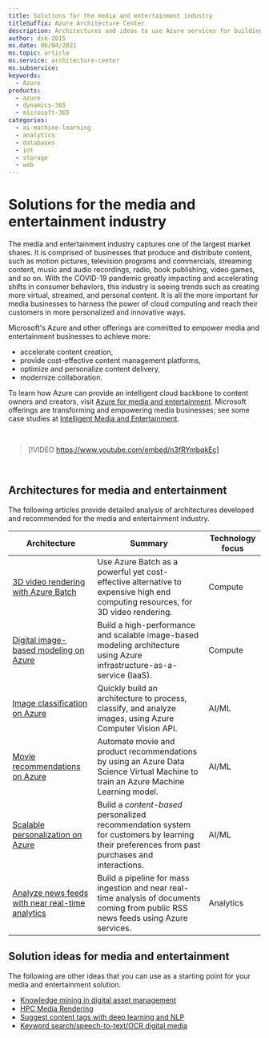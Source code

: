 ```yaml
---
title: Solutions for the media and entertainment industry
titleSuffix: Azure Architecture Center
description: Architectures and ideas to use Azure services for building efficient, scalable, and reliable media and entertainment solutions.
author: dsk-2015
ms.date: 06/04/2021
ms.topic: article
ms.service: architecture-center
ms.subservice: 
keywords:
  - Azure
products:
  - azure
  - dynamics-365
  - microsoft-365
categories:
  - ai-machine-learning
  - analytics
  - databases
  - iot
  - storage
  - web
---
```


# Solutions for the media and entertainment industry

The media and entertainment industry captures one of the largest market shares. It is comprised of businesses that produce and distribute content, such as motion pictures, television programs and commercials, streaming content, music and audio recordings, radio, book publishing, video games, and so on. With the COVID-19 pandemic greatly impacting and accelerating shifts in consumer behaviors, this industry is seeing trends such as creating more virtual, streamed, and personal content. It is all the more important for media businesses to harness the power of cloud computing and reach their customers in more personalized and innovative ways.

Microsoft's Azure and other offerings are committed to empower media and entertainment businesses to achieve more:

- accelerate content creation,
- provide cost-effective content management platforms,
- optimize and personalize content delivery,
- modernize collaboration.

To learn how Azure can provide an intelligent cloud backbone to content owners and creators, visit [Azure for media and entertainment](https://azure.microsoft.com/industries/media/). Microsoft offerings are transforming and empowering media businesses; see some case studies at [Intelligent Media and Entertainment](https://www.microsoft.com/industry/media-entertainment).

<br>

> [!VIDEO https://www.youtube.com/embed/n3fRYmbqkEc]

<br>

## Architectures for media and entertainment

The following articles provide detailed analysis of architectures developed and recommended for the media and entertainment industry.

| Architecture | Summary | Technology focus |
| ------- | ------- | ------- |
| [3D video rendering with Azure Batch](../example-scenario/infrastructure/video-rendering.yml) | Use Azure Batch as a powerful yet cost-effective alternative to expensive high end computing resources, for 3D video rendering. | Compute |
| [Digital image-based modeling on Azure](../example-scenario/infrastructure/image-modeling.yml) | Build a high-performance and scalable image-based modeling architecture using Azure infrastructure-as-a-service (IaaS). | Compute |
| [Image classification on Azure](../example-scenario/ai/intelligent-apps-image-processing.yml) | Quickly build an architecture to process, classify, and analyze images, using Azure Computer Vision API. | AI/ML |
| [Movie recommendations on Azure](../example-scenario/ai/movie-recommendations-with-machine-learning.yml) | Automate movie and product recommendations by using an Azure Data Science Virtual Machine to train an Azure Machine Learning model. | AI/ML |
| [Scalable personalization on Azure](../example-scenario/ai/scalable-personalization-with-content-based-recommendation-system.yml) | Build a *content-based* personalized recommendation system for customers by learning their preferences from past purchases and interactions. | AI/ML |
| [Analyze news feeds with near real-time analytics](../example-scenario/ai/news-feed-ingestion-and-near-real-time-analysis.yml) | Build a pipeline for mass ingestion and near real-time analysis of documents coming from public RSS news feeds using Azure services. | Analytics |

## Solution ideas for media and entertainment

The following are other ideas that you can use as a starting point for your media and entertainment solution.

- [Knowledge mining in digital asset management](../solution-ideas/articles/digital-asset-management.yml)
- [HPC Media Rendering](../solution-ideas/articles/azure-batch-rendering.yml)
- [Suggest content tags with deep learning and NLP](../solution-ideas/articles/website-content-tag-suggestion-with-deep-learning-and-nlp.yml)
- [Keyword search/speech-to-text/OCR digital media](../solution-ideas/articles/digital-media-speech-text.yml)
